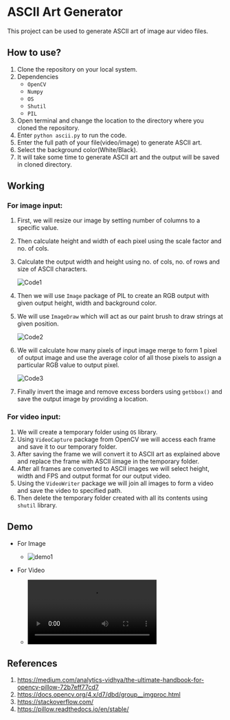 
# ASCII Art Generator

This project can be used to generate ASCII art of image aur video files.

## How to use?
1. Clone the repository on your local system.
2. Dependencies
    - ```OpenCV``` 
    - ```Numpy```
    - ```OS```
    - ```Shutil```
    - ```PIL```
2. Open terminal and change the location to the directory where you cloned the repository.
3. Enter ```python ascii.py``` to run the code.
4. Enter the full path of your file(video/image) to generate ASCII art.
5. Select the background color(White/Black).
6. It will take some time to generate ASCII art and the output will be saved in cloned directory.

## Working
### For image input: 

1. First, we will resize our image by setting number of columns to a specific value.
2. Then calculate height and width of each pixel using the scale factor and no. of cols.
3. Calculate the output width and height using no. of cols, no. of rows and size of ASCII characters.

    ![Code1](Images/Code1.png)

4. Then we will use ```Image``` package of PIL to create an RGB output with given output height, width and background color.
5. We will use ```ImageDraw``` which will act as our paint brush to draw strings at given position.

    ![Code2](Images/Code2.png)
6. We will calculate how many pixels of input image merge to form 1 pixel of output image and use the average color of all those pixels to assign a particular RGB value to output pixel.
 
    ![Code3](Images/Code3.png)

7. Finally invert the image and remove excess borders using ```getbbox()``` and save the output image by providing a location.

### For video input:

1. We will create a temporary folder using ```OS``` library.
2. Using ```VideoCapture``` package from OpenCV we will access each frame and save it to our temporary folder.
3. After saving the frame we will convert it to ASCII art as explained above and replace the frame with ASCII iimage in the temporary folder.
4. After all frames are converted to ASCII images we will select height, width and FPS and output format for our output video.
5. Using the ```VideoWriter``` package we will join all images to form a video and save the video to specified path.
6. Then delete the temporary folder created with all its contents using ```shutil``` library.
## Demo

- For Image 
    - ![demo1](demo1.jpg)

- For Video
    - ![demo2](demo2.mp4)
## References

1. https://medium.com/analytics-vidhya/the-ultimate-handbook-for-opencv-pillow-72b7eff77cd7
2. https://docs.opencv.org/4.x/d7/dbd/group__imgproc.html
3. https://stackoverflow.com/
4. https://pillow.readthedocs.io/en/stable/
